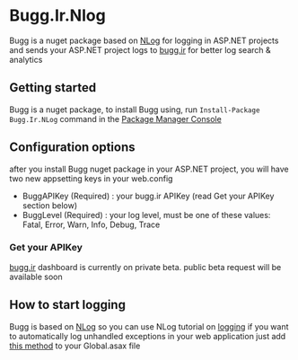 # Bugg.Ir.Nlog
Bugg is a nuget package based on [NLog](https://github.com/NLog/NLog) for logging in ASP.NET projects and sends your ASP.NET project logs to [bugg.ir](https://www.bugg.ir) for better log search & analytics

## Getting started
Bugg is a nuget package, to install Bugg using, run `Install-Package Bugg.Ir.NLog` command in the [Package Manager Console](https://docs.nuget.org/docs/start-here/using-the-package-manager-console)

## Configuration options
after you install Bugg nuget package in your ASP.NET project, you will have two new appsetting keys in your web.config
- BuggAPIKey (Required) : your bugg.ir APIKey (read Get your APIKey section below)
- BuggLevel (Required) : your log level, must be one of these values: Fatal, Error, Warn, Info, Debug, Trace

### Get your APIKey
[bugg.ir](https://bugg.ir) dashboard is currently on private beta. public beta request will be available soon

## How to start logging
Bugg is based on [NLog](https://github.com/NLog/NLog) so you can use NLog tutorial on [logging](https://github.com/NLog/NLog/wiki/Tutorial) 
if you want to automatically log unhandled exceptions in your web application just add [this method](https://gist.github.com/Hameds/6373afcae7d2d317aa16db4d2ca8f524) to your Global.asax file 
